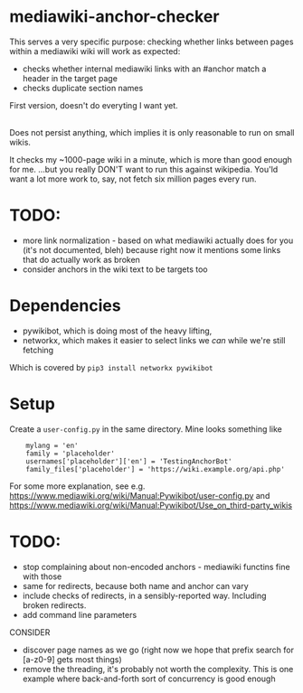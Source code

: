 # mediawiki-anchor-checker

This serves a very specific purpose: checking whether links between pages within a mediawiki wiki will work as expected:
- checks whether internal mediawiki links with an #anchor match a header in the target page
- checks duplicate section names

First version, doesn't do everyting I want yet.

<br/>
Does not persist anything, which implies it is only reasonable to run on small wikis. 

It checks my ~1000-page wiki in a minute, which is more than good enough for me.
...but you really DON'T want to run this against wikipedia.
You'ld want a lot more work to, say, not fetch six million pages every run.

# TODO:
- more link normalization - based on what mediawiki actually does for you (it's not documented, bleh) because right now it mentions some links that do actually work as broken
- consider anchors in the wiki text to be targets too

# Dependencies
- pywikibot, which is doing most of the heavy lifting, 
- networkx, which makes it easier to select links we _can_ while we're still fetching

Which is covered by `pip3 install networkx pywikibot`


# Setup

Create a `user-config.py` in the same directory. Mine looks something like

        mylang = 'en'
        family = 'placeholder'
        usernames['placeholder']['en'] = 'TestingAnchorBot'
        family_files['placeholder'] = 'https://wiki.example.org/api.php'
For some more explanation, see e.g. https://www.mediawiki.org/wiki/Manual:Pywikibot/user-config.py and https://www.mediawiki.org/wiki/Manual:Pywikibot/Use_on_third-party_wikis


# TODO: 
- stop complaining about non-encoded anchors - mediawiki functins fine with those
- same for redirects, because both name and anchor can vary
- include checks of redirects, in a sensibly-reported way. Including broken redirects.
- add command line parameters

CONSIDER
- discover page names as we go (right now we hope that prefix search for [a-z0-9] gets most things)
- remove the threading, it's probably not worth the complexity. This is one example where back-and-forth sort of concurrency is good enough

